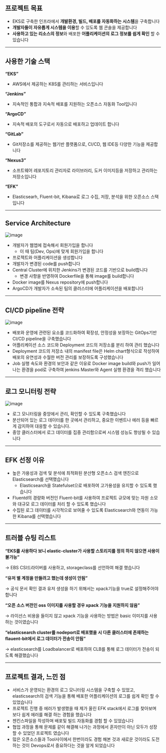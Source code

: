 ## 프로젝트 목표

- EKS로 구축한 인프라에서 **개발환경, 빌드, 배포를 자동화하는 시스템**을 구축합니다
- **개발자들이 자유롭게 시스템을 이용**할 수 있도록 웹 콘솔을 제공합니다
- **사용하고 있는 리소스의 정보**와 배포한 **어플리케이션의 로그 정보를 쉽게 확인** 할 수있습니다

---

## 사용한 기술 스택

**“EKS”**

- AWS에서 제공하는 K8S를 관리하는 서비스입니다

**“Jenkins”**

- 지속적인 통합과 지속적 배포를 지원하는 오픈소스 자동화 Tool입니다

**“ArgoCD”**

- 지속적 배포의 도구로서 자동으로 배포하고 업데이트 합니다

**“GitLab”**

- Git저장소를 제공하는 웹기반 플랫폼으로, CI/CD, 웹 IDE등 다양한 기능을 제공합니다

**“Nexus3”**

- 소프트웨어 레포지토리 관리자로 라이브러리, 도커 이미지등을 저장하고 관리하는 저장소입니다

**“EFK”**

- Elasticsearh, Fluent-bit, Kibana로 로그 수집, 저장, 분석을 위한 오픈소스 스택입니다

---

## Service Architecture

![image](https://user-images.githubusercontent.com/93701762/232328894-ad3be0f4-97c3-41e6-a095-67f424ee3c65.png)

- 개발자가 웹엡에 접속해서 회원가입을 합니다
    - 이 때 팀(Dev, Ops)에 맞게 회원가입을 합니다
- 프로젝트와 어플리케이션을 생성합니다
- 개발자가 변경된 code를 push합니다
- Central Cluster에 위치한 Jenkins가 변경된 코드를 기반으로 build합니다
    - 변경 사항을 반영하여 Dockerfile을 통해 image를 build합니다
- Docker image를 Nexus repository에 push합니다
- ArgoCD가 개발자가 소속된 팀의 클러스터에 어플리케이션을 배포합니다

---

## CI/CD pipeline 전략

![image](https://user-images.githubusercontent.com/93701762/232328943-7a2c340a-01de-4ecb-b59e-77633887b07f.png)

- 배포와 운영에 관련된 요소를 코드화하여 확장성, 안정성을 보장하는 GitOps기반 CI/CD pipeline을 구축했습니다
- 어플리케이션 소스 코드와 Deployment 코드의 저장소를 분리 하여 관리 했습니다
- Deployment 코드의 저장소 내의 manifest file은 Helm chart형식으로 작성하여 배포의 유연성과 수월한 버전 관리를 보장하도록 구성했습니다
- Job 실행 속도와 환경의 보안과 같은 이유로 Docker image build와 push가 일어나는 환경을 pod로 구축하여 jenkins Master와 Agent 실행 환경을 격리 했습니다

---

## 로그 모니터링 전략

![image](https://user-images.githubusercontent.com/93701762/232328953-fe51c510-4bdb-4d19-a005-a0933e65c893.png)

- 로그 모니터링을 중앙에서 관리, 확인할 수 있도록 구축했습니다
- 분산되어 있는 로그 데이터를 한 곳에서 관리하고, 중요한 이벤트나 에러 등을 빠르게 감지하여 대응할 수 있습니다.
- 중앙 클러스터에서 로그 데이터를 집중 관리함으로써 시스템 성능도 향상될 수 있습니다

---

## EFK 선정 이유

- 높은 가용성과 검색 및 분석에 최적화된 분산형 오픈소스 검색 엔진으로 Elasticsearch를 선택했습니다
    - Elasticsearch을 Statefulset으로 배포하여 고가용성을 유지할 수 있도록 했습니다
- Fluentd의 경량화 버전인 Fluent-bit를 사용하여 프로젝트 규모에 맞는 자원 소모와 대규모 로그 데이터를 처리 할 수 있도록 했습니다
- 수집된 로그 데이터를 시각적으로 보여줄 수 있도록 Elasticsearch와 연동이 가능한 Kibana를 선택했습니다

---

## 트러블 슈팅 리스트

**“EKS를 사용하다 보니 elastic-cluster가 사용할 스토리지를 정의 하지 않으면 사용이 불가능”**

→ EBS CSI드라이버를 사용하고, storageclass를 선언하여 해결 했습니다

**“유저 별 계정을 만들려고 했는데 생성이 안됨”**

→ 공식 문서 확인 결과 유저 생성을 하기 위해서는 xpack기능을 true로 설정해주어야 합니다

**“오픈 소스 버전인 oss 이미지를 사용할 경우 xpack 기능을 지원하지 않음”**

→ 라이선스 비용을 들이지 않고 xpack 기능을 사용하는 방법은 basic 이미지를 사용하는 것이였습니다

**“elasticsearch cluster를 nodeport로 배포했을 시 다른 클러스터에 존재하는 flauent-bit에서 로그 데이터가 전송이 안됨”**

→ elasticsearch를 Loadbalancer로 배포하여 CLB를 통해 로그 데이터가 전송이 되도록 해결했습니다

---

## 프로젝트 결과, 느낀 점

- 서비스가 운영되는 환경의 로그 모니터링 시스템을 구축할 수 있었고, elasticsearch의 검색 기능을 통해 배포한 어플리케이션의 로그를 쉽게 확인 할 수 있었습니다
- 프로젝트 진행 중 에러가 발생했을 때 제가 올린 EFK stack에서 로그를 찾아보며 보다 쉽게 에러를 해결 하는 경험을 했습니다
- 젠킨스파일을 작성하며 배포및 빌드 자동화를 경험 할 수 있었습니다
- 협업 과정을 통해 문제를 같이 해결해 나가는 과정에서 혼자만이 아닌 모두가 성장 할 수 있었던 프로젝트 였습니다
- 많은 오픈소스들과 Tool사이에서 한번이라도 경험 해본 것과 새로운 것이라도 도전하는 것이 Devops로서 중요하다는 것을 알게 되었습니다
